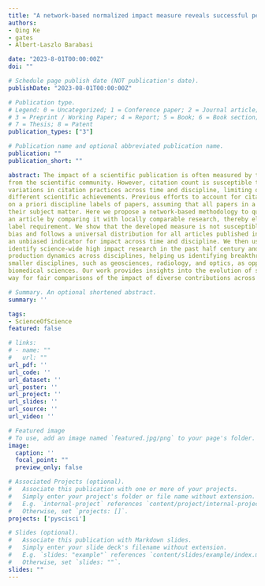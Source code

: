 ```yaml
---
title: "A network-based normalized impact measure reveals successful periods of scientific discovery across discipline"
authors:
- Qing Ke
- gates
- Albert-Laszlo Barabasi

date: "2023-8-01T00:00:00Z"
doi: ""

# Schedule page publish date (NOT publication's date).
publishDate: "2023-08-01T00:00:00Z"

# Publication type.
# Legend: 0 = Uncategorized; 1 = Conference paper; 2 = Journal article;
# 3 = Preprint / Working Paper; 4 = Report; 5 = Book; 6 = Book section;
# 7 = Thesis; 8 = Patent
publication_types: ["3"]

# Publication name and optional abbreviated publication name.
publication: ""
publication_short: ""

abstract: The impact of a scientific publication is often measured by the number of citations it receives
from the scientific community. However, citation count is susceptible to well-documented
variations in citation practices across time and discipline, limiting our ability to compare
different scientific achievements. Previous efforts to account for citation variations often rely
on a priori discipline labels of papers, assuming that all papers in a discipline are identical in
their subject matter. Here we propose a network-based methodology to quantify the impact of
an article by comparing it with locally comparable research, thereby eliminating the discipline
label requirement. We show that the developed measure is not susceptible to discipline
bias and follows a universal distribution for all articles published in different years, offering
an unbiased indicator for impact across time and discipline. We then use the indicator to
identify science-wide high impact research in the past half century and quantify its temporal
production dynamics across disciplines, helping us identifying breakthroughs from diverse,
smaller disciplines, such as geosciences, radiology, and optics, as opposed to citation-rich
biomedical sciences. Our work provides insights into the evolution of science and paves a
way for fair comparisons of the impact of diverse contributions across many fields.

# Summary. An optional shortened abstract.
summary: ''

tags:
- ScienceOfScience
featured: false

# links:
# - name: ""
#   url: ""
url_pdf: ''
url_code: ''
url_dataset: ''
url_poster: ''
url_project: ''
url_slides: ''
url_source: ''
url_video: ''

# Featured image
# To use, add an image named `featured.jpg/png` to your page's folder. 
image:
  caption: ''
  focal_point: ""
  preview_only: false

# Associated Projects (optional).
#   Associate this publication with one or more of your projects.
#   Simply enter your project's folder or file name without extension.
#   E.g. `internal-project` references `content/project/internal-project/index.md`.
#   Otherwise, set `projects: []`.
projects: ['pyscisci']

# Slides (optional).
#   Associate this publication with Markdown slides.
#   Simply enter your slide deck's filename without extension.
#   E.g. `slides: "example"` references `content/slides/example/index.md`.
#   Otherwise, set `slides: ""`.
slides: ""
---
```



        



